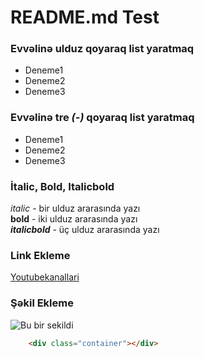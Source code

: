 # README.md Test

### Evvəlinə ulduz qoyaraq list yaratmaq
* Deneme1
* Deneme2
* Deneme3

### Evvəlinə tre *(-)* qoyaraq list yaratmaq
- Deneme1
- Deneme2
- Deneme3


### İtalic, Bold, Italicbold

*italic* - bir ulduz ararasında yazı <br>
**bold**  - iki ulduz ararasında yazı <br>
***italicbold*** - üç ulduz ararasında yazı


### Link Ekleme

[Youtubekanallari](https://www.youtube.com/watch?v=gmfFWi3wbKU&list=PLGrTHqyRDvx4WAg9LPX_GKk7cKF7KBXOg&index=13)

### Şəkil Ekleme

![Bu bir sekildi](https://via.placeholder.com/728x90.png?text=Visit+WhoIsHostingThis.com+Buyers+Guide)


```html
    <div class="container"></div>
```
